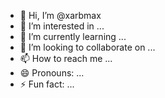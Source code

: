 - 👋 Hi, I’m @xarbmax
- 👀 I’m interested in ...
- 🌱 I’m currently learning ...
- 💞️ I’m looking to collaborate on ...
- 📫 How to reach me ...
- 😄 Pronouns: ...
- ⚡ Fun fact: ...

<!---
xarbmax/xarbmax is a ✨ special ✨ repository because its `README.md` (this file) appears on your GitHub profile.
You can click the Preview link to take a look at your changes.
--->
